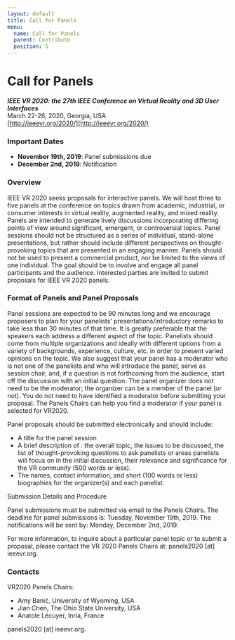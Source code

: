 ```yaml
---
layout: default
title: Call for Panels
menu:
  name: Call for Panels
  parent: Contribute
  position: 5
---
```


# **Call for Panels**

***IEEE VR 2020: the 27th IEEE Conference on Virtual Reality and 3D User Interfaces***<br>
March 22-26, 2020, Georgia, USA<br>
[http://ieeevr.org/2020/](http://ieeevr.org/2020/)

### Important Dates

* **November 19th, 2019**: Panel submissions due
* **December 2nd, 2019**: Notification

### Overview

IEEE VR 2020 seeks proposals for interactive panels. We will host three to five panels at the conference on topics drawn from academic, industrial, or consumer interests in virtual reality, augmented reality, and mixed reality. Panels are intended to generate lively discussions incorporating differing points of view around significant, emergent, or controversial topics. Panel sessions should not be structured as a series of individual, stand-alone presentations, but rather should include different perspectives on thought-provoking topics that are presented in an engaging manner. Panels should not be used to present a commercial product, nor be limited to the views of one individual. The goal should be to involve and engage all panel participants and the audience. Interested parties are invited to submit proposals for IEEE VR 2020 panels.

### Format of Panels and Panel Proposals

Panel sessions are expected to be 90 minutes long and we encourage proposers to plan for your panelists’ presentations/introductory remarks to take less than 30 minutes of that time. It is greatly preferable that the speakers each address a different aspect of the topic. Panelists should come from multiple organizations and ideally with different options from a variety of backgrounds, experience, culture, etc. in order to present varied opinions on the topic. We also suggest that your panel has a moderator who is not one of the panelists and who will introduce the panel, serve as session chair, and, if a question is not forthcoming from the audience, start off the discussion with an initial question. The panel organizer does not need to be the moderator; the organizer can be a member of the panel (or not). You do not need to have identified a moderator before submitting your proposal. The Panels Chairs can help you find a moderator if your panel is selected for VR2020.

Panel proposals should be submitted electronically and should include:

* A title for the panel session
* A brief description of : the overall topic, the issues to be discussed,  the list of thought-provoking questions to ask panelists or areas panelists will focus on in the initial discussion, their relevance and significance for the VR community (500 words or less).
* The names, contact information, and short (100 words or less) biographies for the organizer(s) and each panelist.

Submission Details and Procedure

Panel submissions must be submitted via email to the Panels Chairs. The deadline for panel submissions is: Tuesday, November 19th, 2019. The notifications will be sent by: Monday, December 2nd, 2019.

For more information, to inquire about a particular panel topic or to submit a proposal, please contact the VR 2020 Panels Chairs at: panels2020 [at] ieeevr.org.

### Contacts

VR2020 Panels Chairs:

* Amy Banić, University of Wyoming, USA
* Jian Chen, The Ohio State University, USA
* Anatole Lécuyer, Inria, France

panels2020 [at] ieeevr.org.

